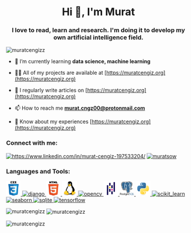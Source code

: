 <h1 align="center">Hi 👋, I'm Murat</h1>
<h3 align="center">I love to read, learn and research. I'm doing it to develop my own artificial intelligence field.</h3>

<p align="left"> <img src="https://komarev.com/ghpvc/?username=muratcengizz&label=Profile%20views&color=0e75b6&style=flat" alt="muratcengizz" /> </p>

- 🌱 I’m currently learning **data science, machine learning**

- 👨‍💻 All of my projects are available at [https://muratcengiz.org](https://muratcengiz.org)

- 📝 I regularly write articles on [https://muratcengiz.org](https://muratcengiz.org)

- 📫 How to reach me **murat.cngz00@protonmail.com**

- 📄 Know about my experiences [https://muratcengiz.org](https://muratcengiz.org)

<h3 align="left">Connect with me:</h3>
<p align="left">
<a href="https://www.linkedin.com/in/murat-cengiz-197533204/" target="blank"><img align="center" src="https://raw.githubusercontent.com/rahuldkjain/github-profile-readme-generator/master/src/images/icons/Social/linked-in-alt.svg" alt="https://www.linkedin.com/in/murat-cengiz-197533204/" height="30" width="40" /></a>
<a href="https://kaggle.com/muratsow" target="blank"><img align="center" src="https://raw.githubusercontent.com/rahuldkjain/github-profile-readme-generator/master/src/images/icons/Social/kaggle.svg" alt="muratsow" height="30" width="40" /></a>
</p>

<h3 align="left">Languages and Tools:</h3>
<p align="left"> <a href="https://www.w3schools.com/css/" target="_blank" rel="noreferrer"> <img src="https://raw.githubusercontent.com/devicons/devicon/master/icons/css3/css3-original-wordmark.svg" alt="css3" width="40" height="40"/> </a> <a href="https://www.djangoproject.com/" target="_blank" rel="noreferrer"> <img src="https://cdn.worldvectorlogo.com/logos/django.svg" alt="django" width="40" height="40"/> </a> <a href="https://www.w3.org/html/" target="_blank" rel="noreferrer"> <img src="https://raw.githubusercontent.com/devicons/devicon/master/icons/html5/html5-original-wordmark.svg" alt="html5" width="40" height="40"/> </a> <a href="https://www.linux.org/" target="_blank" rel="noreferrer"> <img src="https://raw.githubusercontent.com/devicons/devicon/master/icons/linux/linux-original.svg" alt="linux" width="40" height="40"/> </a> <a href="https://opencv.org/" target="_blank" rel="noreferrer"> <img src="https://www.vectorlogo.zone/logos/opencv/opencv-icon.svg" alt="opencv" width="40" height="40"/> </a> <a href="https://pandas.pydata.org/" target="_blank" rel="noreferrer"> <img src="https://raw.githubusercontent.com/devicons/devicon/2ae2a900d2f041da66e950e4d48052658d850630/icons/pandas/pandas-original.svg" alt="pandas" width="40" height="40"/> </a> <a href="https://www.postgresql.org" target="_blank" rel="noreferrer"> <img src="https://raw.githubusercontent.com/devicons/devicon/master/icons/postgresql/postgresql-original-wordmark.svg" alt="postgresql" width="40" height="40"/> </a> <a href="https://www.python.org" target="_blank" rel="noreferrer"> <img src="https://raw.githubusercontent.com/devicons/devicon/master/icons/python/python-original.svg" alt="python" width="40" height="40"/> </a> <a href="https://scikit-learn.org/" target="_blank" rel="noreferrer"> <img src="https://upload.wikimedia.org/wikipedia/commons/0/05/Scikit_learn_logo_small.svg" alt="scikit_learn" width="40" height="40"/> </a> <a href="https://seaborn.pydata.org/" target="_blank" rel="noreferrer"> <img src="https://seaborn.pydata.org/_images/logo-mark-lightbg.svg" alt="seaborn" width="40" height="40"/> </a> <a href="https://www.sqlite.org/" target="_blank" rel="noreferrer"> <img src="https://www.vectorlogo.zone/logos/sqlite/sqlite-icon.svg" alt="sqlite" width="40" height="40"/> </a> <a href="https://www.tensorflow.org" target="_blank" rel="noreferrer"> <img src="https://www.vectorlogo.zone/logos/tensorflow/tensorflow-icon.svg" alt="tensorflow" width="40" height="40"/> </a> </p>

<p><img align="left" src="https://github-readme-stats.vercel.app/api/top-langs?username=muratcengizz&show_icons=true&locale=en&layout=compact" alt="muratcengizz" /></p>

<p>&nbsp;<img align="center" src="https://github-readme-stats.vercel.app/api?username=muratcengizz&show_icons=true&locale=en" alt="muratcengizz" /></p>

<p><img align="center" src="https://github-readme-streak-stats.herokuapp.com/?user=muratcengizz&" alt="muratcengizz" /></p>
